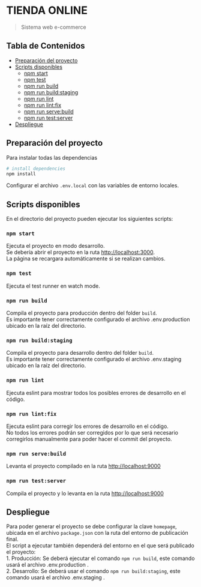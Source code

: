 #  TIENDA ONLINE

> Sistema web e-commerce

## Tabla de Contenidos
- [Preparación del proyecto](#preparación-del-proyecto)
- [Scripts disponibles](#scripts-disponibles)
    - [npm start](#npm-start)
    - [npm test](#npm-test)
    - [npm run build](#npm-run-build)
    - [npm run build:staging](#npm-run-build-staging)
    - [npm run lint](#npm-run-lint)
    - [npm run lint:fix](#npm-run-lint-fix)
    - [npm run serve:build](#npm-run-serve-build)
    - [npm run test:server](#npm-run-test-server)
- [Despliegue](#despliegue)

## Preparación del proyecto

Para instalar todas las dependencias

``` bash
# install dependencies
npm install
```
Configurar el archivo `.env.local` con las variables de entorno locales.

## Scripts disponibles

En el directorio del proyecto pueden ejecutar los siguientes scripts:

### `npm start`

Ejecuta el proyecto en modo desarrollo.<br>
Se debería abrir el proyecto en la ruta [http://localhost:3000](http://localhost:3000).<br>
La página se recargara automáticamente si se realizan cambios.

### `npm test`

Ejecuta el test runner en watch mode.<br>

### `npm run build`

Compila el proyecto para producción dentro del folder `build`.<br>
Es importante tener correctamente configurado el archivo .env.production ubicado en la raíz del directorio.

### `npm run build:staging`

Compila el proyecto para desarrollo dentro del folder `build`.<br>
Es importante tener correctamente configurado el archivo .env.staging ubicado en la raíz del directorio.

### `npm run lint`

Ejecuta eslint para mostrar todos los posibles errores de desarrollo en el código. <br>

### `npm run lint:fix`

Ejecuta eslint para corregir los errores de desarrollo en el código. <br>
No todos los errores podrán ser corregidos por lo que será necesario corregirlos manualmente para poder hacer el commit del proyecto.

### `npm run serve:build`

Levanta el proyecto compilado en la ruta [http://localhost:9000](http://localhost:9000)<br>

### `npm run test:server`

Compila el proyecto y lo levanta en la ruta [http://localhost:9000](http://localhost:9000)<br>

## Despliegue

Para poder generar el proyecto se debe configurar la clave `homepage`, ubicada en el archivo `package.json` con la ruta del entorno de publicación final. <br>
El script a ejecutar también dependerá del entorno en el que será publicado el proyecto:<br>
    1. Producción: Se deberá ejecutar el comando `npm run build`, este comando usará el archivo .env.production .<br>
    2. Desarrollo: Se deberá usar el comando `npm run build:staging`, este comando usará el archivo .env.staging .

